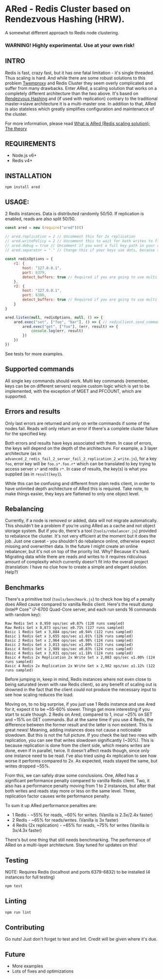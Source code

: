 # ARed - Redis Cluster based on Rendezvous Hashing (HRW).
A somewhat different approach to Redis node clustering. 

### WARNING! Highly experimental. Use at your own risk!

## INTRO
Redis is fast, crazy fast, but it has one fatal limitation - it's single threaded. Thus scaling is hard. And while there
are some robust solutions to this problem [Twemproxy](https://github.com/twitter/twemproxy) and Redis Cluster they seem 
overly complicated and suffer from many drawbacks. Enter *ARed*, a scaling solution that works on a completely different 
architecture than the two above. It's based on [Rendezvous Hashing](https://en.wikipedia.org/wiki/Rendezvous_hashing) 
and (if used with replication) contrary to the traditional master->slave architecture it is a multi-master one. In 
addition to that, ARed is also stateless which greatly simplifies configuration and maintenance of the cluster.

For more information, please read [What is ARed (Redis scaling solution): The theory](https://medium.com/@drainingsun/what-is-ared-redis-scaling-solution-the-theory-178cf9e9b738)

## REQUIREMENTS
* Node.js v6+
* Redis v4+

## INSTALLATION
`npm install ared`

## USAGE:

2 Redis instances. Data is distributed randomly 50/50. If replication is enabled, reads are also split 50/50.
```javascript
const ared = new (require("ared"))()

// ared.replication = 2 // Uncomment this for 2x replication
// ared.writePolicy = 2 // Uncomment this to wait for both writes to finish. (1 - one write, 0 - no wait)
// ared.debug = true // Uncomment if you want a full key path in your results.
// ared.separator = "." // Change this if your keys use dots, because this is used for error and result flattening.
 
const redisOptions = {
    r1: {
        host: "127.0.0.1",
        port: 6379,
        detect_buffers: true // Required if you are going to use multi key commands
    },
    r2: {
        host: "127.0.0.1",
        port: 6380,
        detect_buffers: true // Required if you are going to use multi key commands
    }
}

ared.listen(null, redisOptions, null, () => {
    ared.exec("set", ["foo", "bar"], () => { // redisClient.send_command() style arguments
        ared.exec("get", ["foo"], (err, result) => {
            console.log(err, result)
        })
    })
})


```

See tests for more examples.

## Supported commands
All single key commands should work. Multi key commands (remember, keys can be on different servers) require custom 
logic which is yet to be implemented, with the exception of MGET and PFCOUNT, which are supported. 


## Errors and results
Only last errors are returned and only on write commands if some of the nodes fail. Reads will only return an error if
there's a complete cluster failure for the specified key. 

Both errors and results have keys associated with them. In case of errors, the keys will depend on the depth of the 
architecture. For example, a 3 layer architecture 
(as in `advanced_2_redis_fail_2_server_fail_2_replication_2_write.js`), for a key `foo`, error key will be 
`foo.s*.foo.r*` which can be translated to key trying to access server `s*` and redis `r*`. In case of results, the 
key(s) is what you supplied (as in `result[key]`).

While this can be confusing and different from plain redis client, in order to have unlimited depth architecture of 
ARed this is required. Take note, to make things easier, they keys are flattened to only one object level. 

## Rebalancing
Currently, if a node is removed or added, data will not migrate automatically. This shouldn't be a problem if you're 
using ARed as a cache and not object storage system. But if you do, there's a tool (`tools/rebalancer.js`) provided to 
rebalance the cluster. It's not very efficient at the moment but it does the job. Just one caveat - you shouldn't do 
rebalance online, otherwise expect missing and overwritten data. In the future I might create an online rebalancer, but
it's not on top of the priority list. Why? Because it's hard. Migrating data while there are reads and writes to it 
requires ridiculous amount of complexity which currently doesn't fit into the overall project (translation: I have no 
clue how to create a simple and elegant solution. Help?)

## Benchmarks
There's a primitive tool (`tools/benchmark.js`) to check how big of a penalty does ARed cause compared to vanilla Redis 
client. Here's the result dump (Intel® Core™ i7-6700 Quad-Core server, and each run sends 16 commands with random key):

```text
Raw Redis Set x 8,950 ops/sec ±0.87% (128 runs sampled)
Raw Redis Get x 8,873 ops/sec ±0.71% (127 runs sampled)
Basic 1 Redis Set x 3,884 ops/sec ±0.94% (122 runs sampled)
Basic 1 Redis Get x 3,655 ops/sec ±1.01% (126 runs sampled)
Basic 2 Redis Set x 2,964 ops/sec ±0.98% (124 runs sampled)
Basic 2 Redis Get x 3,013 ops/sec ±1.09% (123 runs sampled)
Basic 4 Redis Set x 2,989 ops/sec ±0.83% (124 runs sampled)
Basic 4 Redis Get x 3,031 ops/sec ±1.18% (124 runs sampled)
Basic 4 Redis 2x Replication 2x Write Set x 2,083 ops/sec ±1.00% (124 runs sampled)
Basic 4 Redis 2x Replication 2x Write Get x 2,982 ops/sec ±1.12% (122 runs sampled)

```

Before jumping in, keep in mind, Redis instances where not even close to being saturated (even with raw Redis client), 
so any benefit of scaling out is drowned in the fact that the client could not produce the necessary input to see how 
scaling reduces the load. 

Moving on, to no big surprise, if you just use 1 Redis instance and use Ared for it, expect it to be ~55-60% slower. 
Things get more interesting if you start to scale though. 2 Redis on Ared, compared to 1, incur ~25% on SET and ~15% on 
GET commands. But at the same time if you use 4 Redis, the difference between the former result and the latter is non 
existent. This is great news! Meaning, adding instances does not cause a noticeable slowdown. But this is not the full 
picture. If you check the last two rows with replication, you can see that writes slowdown significantly (~30%). This is 
because replication is done from the client side, which means writes are done, even if in parallel, twice. It doesn't 
affect reads though, since only one instance need to be read. I've also tried using 4x replication to see how worse it 
performs compared to 2x. As expected, reads stayed the same, but writes dropped ~55%. 

From this, we can safely draw some conclusions. One, ARed has a significant performance penalty compared to vanilla 
Redis client. Two, it also has a performance penalty moving from 1 to 2 instances, but after that both writes and reads 
stay more or less on the same level. Three, replication factor causes write performance penalty.

To sum it up ARed performance penalties are:

* 1 Redis - ~55% for reads, ~60% for writes. (Vanilla is 2.3x/2.4x faster)
* 2 Redis - ~65% for reads/writes. (Vanilla is 3x faster)
* 4 Redis (2x replication) - ~65% for reads, ~75% for writes (Vanilla is 3x/4.3x faster)

There's but one thing that still needs benchmarking. The performance of ARed on a multi-layer architecture. Stay tuned 
for updates on this!

## Testing
NOTE: Requires Redis (localhost and ports 6379-6832) to be installed (4 instances for full testing)
```bash
npm test
```

## Linting
```bash
npm run lint
```

## Contributing
Go nuts! Just don't forget to test and lint. Credit will be given where it's due.

## Future
* More examples
* Lots of fixes and optimizations